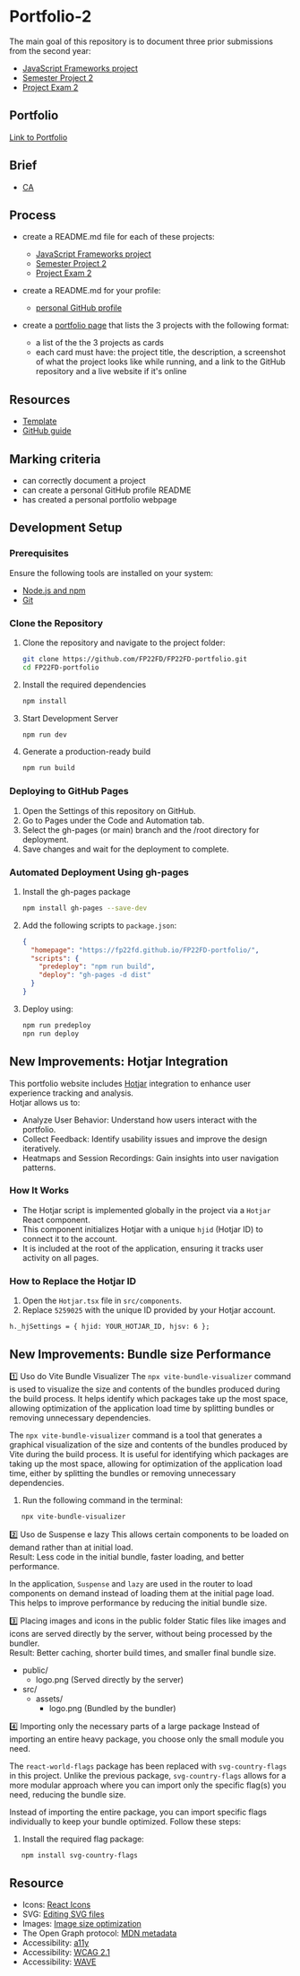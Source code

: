 # Portfolio-2

The main goal of this repository is to document three prior submissions from the second year:

- [JavaScript Frameworks project](https://onlineshop-ca.netlify.app/)
- [Semester Project 2](https://fp22fd.github.io/Auction-House-SP2-CA/)
- [Project Exam 2](https://holidaze-booking-ca.netlify.app/)

## Portfolio

[Link to Portfolio](https://fp22fd.github.io/FP22FD-portfolio/)

## Brief

- [CA](docs/brief.png)

## Process

- create a README.md file for each of these projects:

  - [JavaScript Frameworks project](https://github.com/FP22FD/online-shop-CA/blob/main/README.md)
  - [Semester Project 2](https://github.com/FP22FD/Auction-House-SP2-CA/blob/main/README.md)
  - [Project Exam 2](https://github.com/FP22FD/holidaze-booking/blob/main/README.md)

- create a README.md for your profile:
  - [personal GitHub profile](https://github.com/FP22FD)
- create a [portfolio page](https://fp22fd.github.io/FP22FD-portfolio/) that lists the 3 projects with the following format:

  - a list of the the 3 projects as cards
  - each card must have: the project title, the description, a screenshot of what the project looks like while running, and a link to the GitHub repository and a live website if it's online

## Resources

- [Template](https://github.com/NoroffFEU/portfolio-1-example/blob/main/README.md)
- [GitHub guide](https://docs.github.com/en/account-and-profile/setting-up-and-managing-your-github-profile/customizing-your-profile/managing-your-profile-readme)

## Marking criteria

- can correctly document a project
- can create a personal GitHub profile README
- has created a personal portfolio webpage

## Development Setup

### Prerequisites

Ensure the following tools are installed on your system:

- [Node.js and npm](https://nodejs.org/)
- [Git](https://git-scm.com/)

### Clone the Repository

1. Clone the repository and navigate to the project folder:

   ```bash
   git clone https://github.com/FP22FD/FP22FD-portfolio.git
   cd FP22FD-portfolio

   ```

2. Install the required dependencies

   ```bash
   npm install

   ```

3. Start Development Server

   ```bash
   npm run dev

   ```

4. Generate a production-ready build

   ```bash
   npm run build
   ```

### Deploying to GitHub Pages

1. Open the Settings of this repository on GitHub.
2. Go to Pages under the Code and Automation tab.
3. Select the gh-pages (or main) branch and the /root directory for deployment.
4. Save changes and wait for the deployment to complete.

### Automated Deployment Using gh-pages

1. Install the gh-pages package

   ```bash
   npm install gh-pages --save-dev

   ```

2. Add the following scripts to `package.json`:

   ```json
   {
     "homepage": "https://fp22fd.github.io/FP22FD-portfolio/",
     "scripts": {
       "predeploy": "npm run build",
       "deploy": "gh-pages -d dist"
     }
   }
   ```

3. Deploy using:

   ```bash
   npm run predeploy
   npn run deploy
   ```

## New Improvements: Hotjar Integration

This portfolio website includes [Hotjar](https://www.hotjar.com/) integration to enhance user experience tracking and analysis.  
Hotjar allows us to:

- Analyze User Behavior: Understand how users interact with the portfolio.
- Collect Feedback: Identify usability issues and improve the design iteratively.
- Heatmaps and Session Recordings: Gain insights into user navigation patterns.

### How It Works

- The Hotjar script is implemented globally in the project via a `Hotjar` React component.
- This component initializes Hotjar with a unique `hjid` (Hotjar ID) to connect it to the account.
- It is included at the root of the application, ensuring it tracks user activity on all pages.

### How to Replace the Hotjar ID

1. Open the `Hotjar.tsx` file in `src/components`.
2. Replace `5259025` with the unique ID provided by your Hotjar account.

```tsx
h._hjSettings = { hjid: YOUR_HOTJAR_ID, hjsv: 6 };
```

## New Improvements: Bundle size Performance

1️⃣ Uso do Vite Bundle Visualizer
The `npx vite-bundle-visualizer` command is used to visualize the size and contents of the bundles produced during the build process.
It helps identify which packages take up the most space, allowing optimization of the application load time by splitting bundles or removing unnecessary dependencies.

The `npx vite-bundle-visualizer` command is a tool that generates a graphical visualization of the size and contents of the bundles produced by Vite during the build process. It is useful for identifying which packages are taking up the most space, allowing for optimization of the application load time, either by splitting the bundles or removing unnecessary dependencies.

1. Run the following command in the terminal:

```bash
   npx vite-bundle-visualizer
```

2️⃣ Uso de Suspense e lazy
This allows certain components to be loaded on demand rather than at initial load.  
Result: Less code in the initial bundle, faster loading, and better performance.

In the application, `Suspense` and `lazy` are used in the router to load components on demand instead of loading them at the initial page load.
This helps to improve performance by reducing the initial bundle size.

3️⃣ Placing images and icons in the public folder
Static files like images and icons are served directly by the server, without being processed by the bundler.  
Result: Better caching, shorter build times, and smaller final bundle size.

- public/
  - logo.png (Served directly by the server)
- src/
  - assets/
    - logo.png (Bundled by the bundler)

4️⃣ Importing only the necessary parts of a large package
Instead of importing an entire heavy package, you choose only the small module you need.

The `react-world-flags` package has been replaced with `svg-country-flags` in this project.
Unlike the previous package, `svg-country-flags` allows for a more modular approach where you can import only the specific flag(s) you need, reducing the bundle size.

Instead of importing the entire package, you can import specific flags individually to keep your bundle optimized. Follow these steps:

1. Install the required flag package:

```bash
   npm install svg-country-flags
```

## Resource

- Icons: [React Icons](https://react-icons.github.io/react-icons/icons/pi/)
- SVG: [Editing SVG files](https://www.svgviewer.dev/)
- Images: [Image size optimization](https://tinypng.com/)
- The Open Graph protocol: [MDN metadata](https://developer.mozilla.org/en-US/docs/Learn_web_development/Core/Structuring_content/Webpage_metadata)
- Accessibility: [a11y](https://www.a11yproject.com/)
- Accessibility: [WCAG 2.1](https://www.w3.org/TR/WCAG21/)
- Accessibility: [WAVE](https://wave.webaim.org/sitewide)
